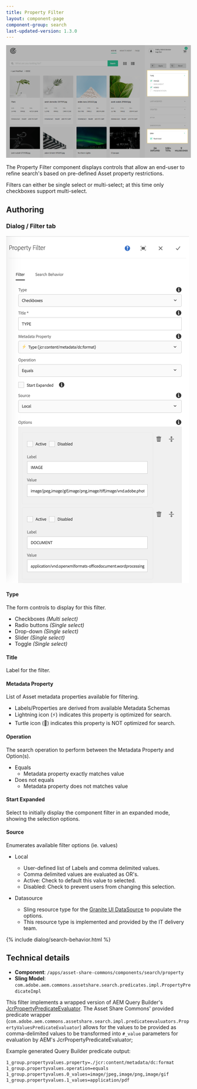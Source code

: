 ```yaml
---
title: Property Filter
layout: component-page
component-group: search
last-updated-version: 1.3.0
---
```


![Property filter component](./images/main.png)

The Property Filter component displays controls that allow an end-user to refine search's based on pre-defined Asset property restrictions.

Filters can either be single select or multi-select; at this time only checkboxes support multi-select.

## Authoring

### Dialog / Filter tab
 
 ![Property filter dialog](./images/dialog-filter.png)
 
#### Type
 
 The form controls to display for this filter.
 
  * Checkboxes _(Multi select)_
  * Radio buttons _(Single select)_
  * Drop-down _(Single select)_
  * Slider _(Single select)_
  * Toggle _(Single select)_

#### Title
 
Label for the filter.
 
#### Metadata Property
 
 List of Asset metadata properties available for filtering.
 
 * Labels/Properties are derived from available Metadata Schemas
 * Lightning icon (⚡) indicates this property is optimized for search.
 * Turtle icon (🐢) indicates this property is NOT optimized for search.

#### Operation

The search operation to perform between the Metadata Property and Option(s). 
    
  * Equals
    * Metadata property exactly matches value
  * Does not equals
    * Metadata property does not matches value
        

#### Start Expanded        

Select to initially display the component filter in an expanded mode, showing the selection options.
    
#### Source

Enumerates available filter options (ie. values)

  * Local
    * User-defined list of Labels and comma delimited values.
    * Comma delimited values are evaluated as OR's.
    * Active: Check to default this value to selected.
    * Disabled: Check to prevent users from changing this selection.          
  
  * Datasource
    * Sling resource type for the [Granite UI DataSource](https://docs.adobe.com/docs/en/aem/6-3/develop/ref/granite-ui/api/jcr_root/libs/granite/ui/docs/server/datasource.html) to populate the options.
    * This resource type is implemented and provided by the IT delivery team.

{% include dialog/search-behavior.html %}

## Technical details

* **Component**: `/apps/asset-share-commons/components/search/property`
* **Sling Model**: `com.adobe.aem.commons.assetshare.search.predicates.impl.PropertyPredicateImpl`

This filter implements a wrapped version of AEM Query Builder's [JcrPropertyPredicateEvaluator](https://docs.adobe.com/docs/en/aem/6-3/develop/ref/javadoc/com/day/cq/search/eval/JcrPropertyPredicateEvaluator.html). 
The Asset Share Commons' provided predicate wrapper (`com.adobe.aem.commons.assetshare.search.impl.predicateevaluators.PropertyValuesPredicateEvaluator`) allows for the values to be provided as comma-delimited values to be transformed into `#_value` parameters for evaluation by AEM's JcrPropertyPredicateEvaluator; 

Example generated Query Builder predicate output: 

```
1_group.propertyvalues.property=./jcr:content/metadata/dc:format
1_group.propertyvalues.operation=equals
1_group.propertyvalues.0_values=image/jpeg,image/png,image/gif
1_group.propertyvalues.1_values=application/pdf
```      


